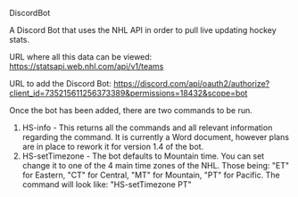 DiscordBot

A Discord Bot that uses the NHL API in order to pull live updating hockey stats.

URL where all this data can be viewed: https://statsapi.web.nhl.com/api/v1/teams

URL to add the Discord Bot: 
https://discord.com/api/oauth2/authorize?client_id=735215611256373389&permissions=18432&scope=bot

Once the bot has been added, there are two commands to be run.
1. HS-info - This returns all the commands and all relevant information regarding the command. It is currently a Word document, however plans are in place to rework it for version 1.4 of the bot.
2. HS-setTimezone - The bot defaults to Mountain time. You can set change it to one of the 4 main time zones of the NHL. Those being: "ET" for Eastern, "CT" for Central, "MT" for Mountain, "PT" for Pacific. The command will look like: "HS-setTimezone PT"